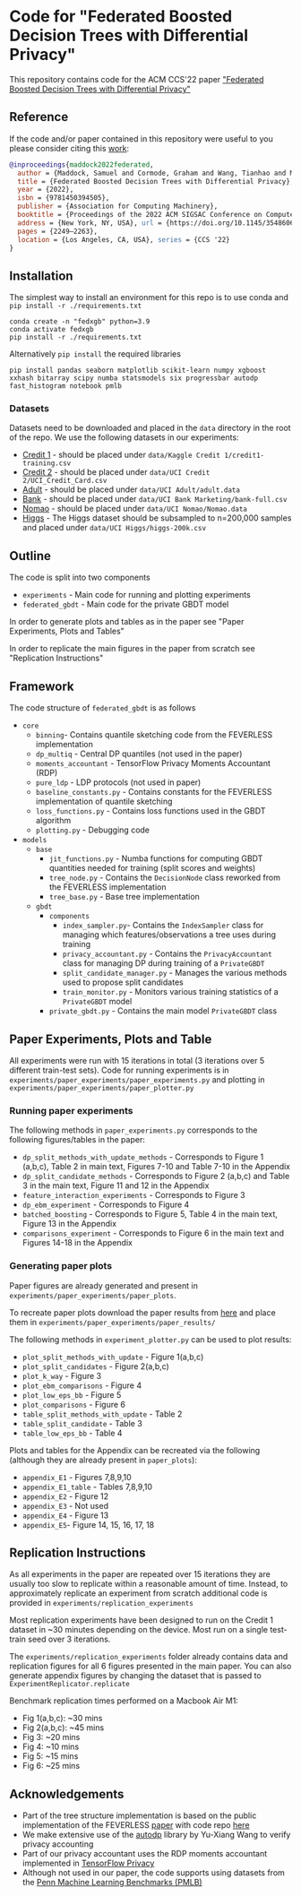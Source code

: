 # Code for "Federated Boosted Decision Trees with Differential Privacy"

This repository contains code for the ACM CCS'22 paper ["Federated Boosted Decision Trees with Differential Privacy"](https://arxiv.org/abs/2210.02910)
## Reference

If the code and/or paper contained in this repository were useful to you please consider citing this [work](https://arxiv.org/abs/2210.02910):
```bibtex
@inproceedings{maddock2022federated,
  author = {Maddock, Samuel and Cormode, Graham and Wang, Tianhao and Maple, Carsten and Jha, Somesh}, 
  title = {Federated Boosted Decision Trees with Differential Privacy}, 
  year = {2022}, 
  isbn = {9781450394505}, 
  publisher = {Association for Computing Machinery}, 
  booktitle = {Proceedings of the 2022 ACM SIGSAC Conference on Computer and Communications Security}, 
  address = {New York, NY, USA}, url = {https://doi.org/10.1145/3548606.3560687}, doi = {10.1145/3548606.3560687}, 
  pages = {2249–2263}, 
  location = {Los Angeles, CA, USA}, series = {CCS '22} 
}
```

## Installation

The simplest way to install an environment for this repo is to use conda and `pip install -r ./requirements.txt`
```commandline
conda create -n "fedxgb" python=3.9 
conda activate fedxgb
pip install -r ./requirements.txt
```

Alternatively `pip install` the required libraries

```commandline
pip install pandas seaborn matplotlib scikit-learn numpy xgboost xxhash bitarray scipy numba statsmodels six progressbar autodp fast_histogram notebook pmlb
```

### Datasets

Datasets need to be downloaded and placed in the `data` directory in the root of the repo. We use the following datasets in our experiments:
* [Credit 1](https://www.kaggle.com/competitions/GiveMeSomeCredit/data?select=cs-training.csv) - should be placed under `data/Kaggle Credit 1/credit1-training.csv`
* [Credit 2](https://www.kaggle.com/datasets/uciml/default-of-credit-card-clients-dataset) - should be placed under `data/UCI Credit 2/UCI_Credit_Card.csv`
* [Adult](https://archive.ics.uci.edu/ml/datasets/adult) - should be placed under `data/UCI Adult/adult.data`
* [Bank](https://archive.ics.uci.edu/ml/datasets/bank+marketing) - should be placed under `data/UCI Bank Marketing/bank-full.csv`
* [Nomao](https://archive.ics.uci.edu/ml/datasets/Nomao) - should be placed under `data/UCI Nomao/Nomao.data`
* [Higgs](https://archive.ics.uci.edu/ml/datasets/HIGGS) - The Higgs dataset should be subsampled to n=200,000 samples and placed under `data/UCI Higgs/higgs-200k.csv`


## Outline

The code is split into two components
* `experiments` - Main code for running and plotting experiments
* `federated_gbdt` - Main code for the private GBDT model

In order to generate plots and tables as in the paper see "Paper Experiments, Plots and Tables"

In order to replicate the main figures in the paper from scratch see "Replication Instructions"

## Framework

The code structure of `federated_gbdt` is as follows
* `core`
  * `binning`- Contains quantile sketching code from the FEVERLESS implementation
  * `dp_multiq` - Central DP quantiles (not used in the paper)
  * `moments_accountant` - TensorFlow Privacy Moments Accountant (RDP)
  * `pure_ldp` - LDP protocols (not used in paper)
  * `baseline_constants.py` - Contains constants for the FEVERLESS implementation of quantile sketching
  * `loss_functions.py` - Contains loss functions used in the GBDT algorithm
  * `plotting.py` - Debugging code
* `models`
  * `base`
    * `jit_functions.py` - Numba functions for computing GBDT quantities needed for training (split scores and weights)
    * `tree_node.py` - Contains the `DecisionNode` class reworked from the FEVERLESS implementation
    * `tree_base.py` - Base tree implementation
  * `gbdt`
    * `components` 
      * `index_sampler.py`- Contains the `IndexSampler` class for managing which features/observations a tree uses during training
      * `privacy_accountant.py` - Contains the `PrivacyAccountant` class for managing DP during training of a `PrivateGBDT`
      * `split_candidate_manager.py` - Manages the various methods used to propose split candidates
      * `train_monitor.py` - Monitors various training statistics of a `PrivateGBDT` model
    * `private_gbdt.py` - Contains the main model `PrivateGBDT` class 

## Paper Experiments, Plots and Table

All experiments were run with 15 iterations in total (3 iterations over 5 different train-test sets). Code for running experiments is in `experiments/paper_experiments/paper_experiments.py` and plotting in `experiments/paper_experiments/paper_plotter.py`

### Running paper experiments
The following methods in `paper_experiments.py` corresponds to the following figures/tables in the paper:
* `dp_split_methods_with_update_methods` - Corresponds to Figure 1 (a,b,c), Table 2 in main text, Figures 7-10 and Table 7-10 in the Appendix
* `dp_split_candidate_methods` - Corresponds to Figure 2 (a,b,c) and Table 3 in the main text, Figure 11 and 12 in the Appendix
* `feature_interaction_experiments` - Corresponds to Figure 3
* `dp_ebm_experiment` - Corresponds to Figure 4
* `batched_boosting` -  Corresponds to Figure 5, Table 4 in the main text, Figure 13 in the Appendix
* `comparisons_experiment` - Corresponds to Figure 6 in the main text and Figures 14-18 in the Appendix


### Generating paper plots

Paper figures are already generated and present in `experiments/paper_experiments/paper_plots`. 

To recreate paper plots download the paper results from [here](https://drive.google.com/file/d/1u7BFhEP7e2sqxfr3vAd92hrOJaV_sZI7/view?usp=sharing) and place them in `experiments/paper_experiments/paper_results/` 

The following methods in `experiment_plotter.py` can be used to plot results:
* `plot_split_methods_with_update` - Figure 1(a,b,c)
* `plot_split_candidates` - Figure 2(a,b,c)
* `plot_k_way` - Figure 3
* `plot_ebm_comparisons` - Figure 4
* `plot_low_eps_bb` - Figure 5
* `plot_comparisons` - Figure 6
* `table_split_methods_with_update` - Table 2
* `table_split_candidate` - Table 3
* `table_low_eps_bb` - Table 4

Plots and tables for the Appendix can be recreated via the following (although they are already present in `paper_plots`):
* `appendix_E1` - Figures 7,8,9,10
* `appendix_E1_table` - Tables 7,8,9,10
* `appendix_E2` - Figure 12
* `appendix_E3` - Not used
* `appendix_E4` - Figure 13
* `appendix_E5`- Figure 14, 15, 16, 17, 18

## Replication Instructions

As all experiments in the paper are repeated over 15 iterations they are usually too slow to replicate within a reasonable amount of time. 
Instead, to approximately replicate an experiment from scratch additional code is provided in `experiments/replication_experiments`

Most replication experiments have been designed to run on the Credit 1 dataset in ~30 minutes depending on the device. Most run on a single test-train seed over 3 iterations.

The `experiments/replication_experiments` folder already contains data and replication figures for all 6 figures presented in the main paper.
You can also generate appendix figures by changing the dataset that is passed to `ExperimentReplicator.replicate`


Benchmark replication times performed on a Macbook Air M1:
* Fig 1(a,b,c): ~30 mins
* Fig 2(a,b,c): ~45 mins
* Fig 3: ~20 mins
* Fig 4: ~10 mins
* Fig 5: ~15 mins
* Fig 6: ~25 mins

## Acknowledgements

* Part of the tree structure implementation is based on the public implementation of the FEVERLESS [paper](https://paperswithcode.com/paper/feverless-fast-and-secure-vertical-federated) with code repo [here](https://github.com/feverless111/vfl/blob/0c0bae50c37c193938e59a95c67fa62b43e43e8e/FEVERLESS/models/vertical/tree/xgboost/centralized_xgboost.py)
* We make extensive use of the [autodp](https://github.com/yuxiangw/autodp) library by Yu-Xiang Wang to verify privacy accounting 
* Part of our privacy accountant uses the RDP moments accountant implemented in [TensorFlow Privacy](https://github.com/tensorflow/privacy)
* Although not used in our paper, the code supports using datasets from the [Penn Machine Learning Benchmarks (PMLB)](https://epistasislab.github.io/pmlb/) 
